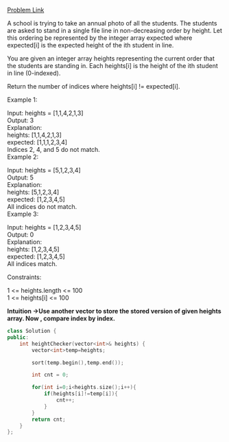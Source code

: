 [Problem Link](https://leetcode.com/problems/height-checker/description/?envType=daily-question&envId=2024-06-10)<br>

A school is trying to take an annual photo of all the students. The students are asked to stand in a single file line in non-decreasing order by height. Let this ordering be represented by the integer array expected where expected[i] is the expected height of the ith student in line.<br>

You are given an integer array heights representing the current order that the students are standing in. Each heights[i] is the height of the ith student in line (0-indexed).<br>



Return the number of indices where heights[i] != expected[i].<br>


Example 1:<br>


Input: heights = [1,1,4,2,1,3]<br>
Output: 3<br>
Explanation: <br>
heights:  [1,1,4,2,1,3]<br>
expected: [1,1,1,2,3,4]<br>
Indices 2, 4, and 5 do not match.<br>
Example 2:<br>

Input: heights = [5,1,2,3,4]<br>
Output: 5<br>
Explanation:<br>
heights:  [5,1,2,3,4]<br>
expected: [1,2,3,4,5]<br>
All indices do not match.<br>
Example 3:<br>

Input: heights = [1,2,3,4,5]<br>
Output: 0<br>
Explanation:<br>
heights:  [1,2,3,4,5]<br>
expected: [1,2,3,4,5]<br>
All indices match.<br>
 

Constraints:<br>

1 <= heights.length <= 100<br>
1 <= heights[i] <= 100<br>

__Intuition ->Use another vector to store the stored version of given heights array. Now , compare index by index.__

```C++
class Solution {
public:
    int heightChecker(vector<int>& heights) {
        vector<int>temp=heights;

        sort(temp.begin(),temp.end());

        int cnt = 0;

        for(int i=0;i<heights.size();i++){
            if(heights[i]!=temp[i]){
                cnt++;
            }
        }
        return cnt;
    }
};
```
